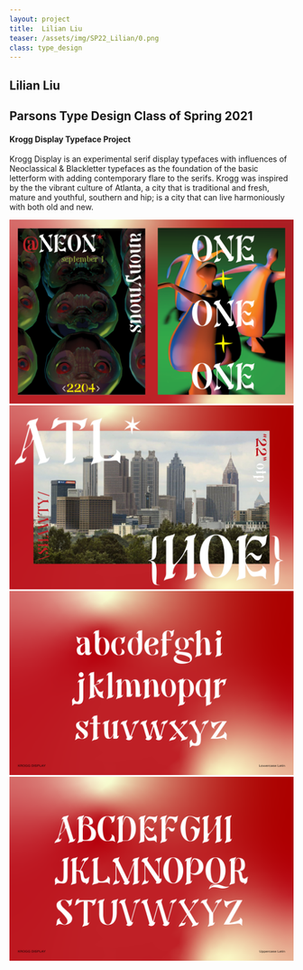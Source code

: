 ```yaml
---
layout: project
title:  Lilian Liu
teaser: /assets/img/SP22_Lilian/0.png
class: type_design
---
```

## Lilian Liu ##
Parsons Type Design Class of Spring 2021
---
#### Krogg Display Typeface Project ####
Krogg Display is an experimental serif display typefaces with influences of Neoclassical & Blackletter typefaces as the foundation of the basic letterform with adding contemporary flare to the serifs. Krogg was inspired by the the vibrant culture of Atlanta, a city that is traditional and fresh, mature and youthful, southern and hip; is a city that can live harmoniously with both old and new.

![image1](/assets/img/SP22_Lilian/1.png)
![image1](/assets/img/SP22_Lilian/2.png)
![image1](/assets/img/SP22_Lilian/3.png)
![image1](/assets/img/SP22_Lilian/4.png)
